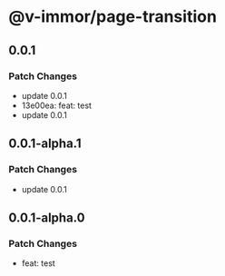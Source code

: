 # @v-immor/page-transition

## 0.0.1

### Patch Changes

- update 0.0.1
- 13e00ea: feat: test
- update 0.0.1

## 0.0.1-alpha.1

### Patch Changes

- update 0.0.1

## 0.0.1-alpha.0

### Patch Changes

- feat: test
